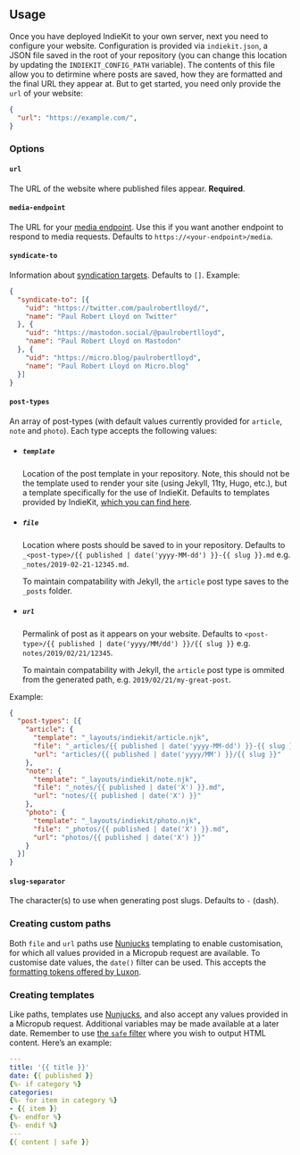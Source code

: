 ## Usage

Once you have deployed IndieKit to your own server, next you need to configure your website. Configuration is provided via `indiekit.json`, a JSON file saved in the root of your repository (you can change this location by updating the `INDIEKIT_CONFIG_PATH` variable). The contents of this file allow you to detirmine where posts are saved, how they are formatted and the final URL they appear at. But to get started, you need only provide the `url` of your website:

```json
{
  "url": "https://example.com/",
}
```

### Options

#### `url`

The URL of the website where published files appear. **Required**.

#### `media-endpoint`

The URL for your [media endpoint](https://www.w3.org/TR/micropub/#media-endpoint). Use this if you want another endpoint to respond to media requests. Defaults to `https://<your-endpoint>/media`.

#### `syndicate-to`

Information about [syndication targets](https://www.w3.org/TR/micropub/#h-syndication-targets). Defaults to `[]`. Example:

```json
{
  "syndicate-to": [{
    "uid": "https://twitter.com/paulrobertlloyd/",
    "name": "Paul Robert Lloyd on Twitter"
  }, {
    "uid": "https://mastodon.social/@paulrobertlloyd",
    "name": "Paul Robert Lloyd on Mastodon"
  }, {
    "uid": "https://micro.blog/paulrobertlloyd",
    "name": "Paul Robert Lloyd on Micro.blog"
  }]
}
```

#### `post-types`

An array of post-types (with default values currently provided for `article`, `note` and `photo`). Each type accepts the following values:

* ##### `template`
  Location of the post template in your repository. Note, this should not be the template used to render your site (using Jekyll, 11ty, Hugo, etc.), but a template specifically for the use of IndieKit. Defaults to templates provided by IndieKit, [which you can find here](https://github.com/paulrobertlloyd/indiekit/tree/master/app/templates).

* ##### `file`
  Location where posts should be saved to in your repository. Defaults to `_<post-type>/{{ published | date('yyyy-MM-dd') }}-{{ slug }}.md` e.g. `_notes/2019-02-21-12345.md`.

  To maintain compatability with Jekyll, the `article` post type saves to the `_posts` folder.

* ##### `url`
  Permalink of post as it appears on your website. Defaults to `<post-type>/{{ published | date('yyyy/MM/dd') }}/{{ slug }}` e.g. `notes/2019/02/21/12345`.

  To maintain compatability with Jekyll, the `article` post type is ommited from the generated path, e.g. `2019/02/21/my-great-post`.

Example:

```json
{
  "post-types": [{
    "article": {
      "template": "_layouts/indiekit/article.njk",
      "file": "_articles/{{ published | date('yyyy-MM-dd') }}-{{ slug }}.md",
      "url": "articles/{{ published | date('yyyy/MM') }}/{{ slug }}"
    },
    "note": {
      "template": "_layouts/indiekit/note.njk",
      "file": "_notes/{{ published | date('X') }}.md",
      "url": "notes/{{ published | date('X') }}"
    },
    "photo": {
      "template": "_layouts/indiekit/photo.njk",
      "file": "_photos/{{ published | date('X') }}.md",
      "url": "photos/{{ published | date('X') }}"
    }
  }]
}
```

#### `slug-separator`

The character(s) to use when generating post slugs. Defaults to `-` (dash).

### Creating custom paths

Both `file` and `url` paths use [Nunjucks](https://mozilla.github.io/nunjucks/) templating to enable customisation, for which all values provided in a Micropub request are available. To customise date values, the `date()` filter can be used. This accepts the [formatting tokens offered by Luxon](https://moment.github.io/luxon/docs/manual/formatting.html#table-of-tokens).

### Creating templates

Like paths, templates use [Nunjucks](https://mozilla.github.io/nunjucks/), and also accept any values provided in a Micropub request. Additional variables may be made available at a later date. Remember to use [the `safe` filter](https://mozilla.github.io/nunjucks/templating.html#safe) where you wish to output HTML content. Here’s an example:

```yaml
---
title: '{{ title }}'
date: {{ published }}
{%- if category %}
categories:
{%- for item in category %}
- {{ item }}
{%- endfor %}
{%- endif %}
---
{{ content | safe }}
```
